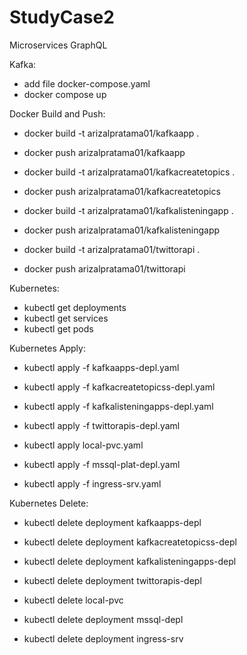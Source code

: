 # StudyCase2
Microservices GraphQL

Kafka:
- add file docker-compose.yaml
- docker compose up

Docker Build and Push:
- docker build -t arizalpratama01/kafkaapp .
- docker push arizalpratama01/kafkaapp

- docker build -t arizalpratama01/kafkacreatetopics .
- docker push arizalpratama01/kafkacreatetopics

- docker build -t arizalpratama01/kafkalisteningapp .
- docker push arizalpratama01/kafkalisteningapp

- docker build -t arizalpratama01/twittorapi .
- docker push arizalpratama01/twittorapi

Kubernetes:
- kubectl get deployments
- kubectl get services
- kubectl get pods

Kubernetes Apply:
- kubectl apply -f kafkaapps-depl.yaml
- kubectl apply -f kafkacreatetopicss-depl.yaml
- kubectl apply -f kafkalisteningapps-depl.yaml
- kubectl apply -f twittorapis-depl.yaml

- kubectl apply local-pvc.yaml
- kubectl apply -f mssql-plat-depl.yaml
- kubectl apply -f ingress-srv.yaml

Kubernetes Delete:
- kubectl delete deployment kafkaapps-depl
- kubectl delete deployment kafkacreatetopicss-depl
- kubectl delete deployment kafkalisteningapps-depl
- kubectl delete deployment twittorapis-depl

- kubectl delete local-pvc
- kubectl delete deployment mssql-depl
- kubectl delete deployment ingress-srv
